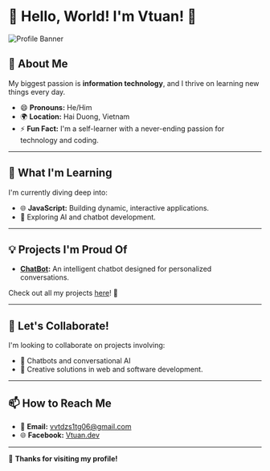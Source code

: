 # 👋 Hello, World! I'm Vtuan! 🌟

![Profile Banner](https://i.pinimg.com/736x/89/b9/da/89b9da9bd03f3de5079e2ce0475a9e83.jpg) 

## 🚀 About Me

My biggest passion is **information technology**, and I thrive on learning new things every day.

- 😄 **Pronouns:** He/Him  
- 🌍 **Location:** Hai Duong, Vietnam  
- ⚡ **Fun Fact:** I'm a self-learner with a never-ending passion for technology and coding.

---

## 🌱 What I'm Learning

I'm currently diving deep into:  
- 🌐 **JavaScript:** Building dynamic, interactive applications.  
- 🤖 Exploring AI and chatbot development.

---

## 💡 Projects I'm Proud Of

- **[ChatBot](https://github.com/vtishan/chatbot):** An intelligent chatbot designed for personalized conversations.

Check out all my projects [here](https://github.com/vtishan?tab=repositories)! 🚀

---

## 💬 Let's Collaborate!

I'm looking to collaborate on projects involving:  
- 🤝 Chatbots and conversational AI  
- 🌟 Creative solutions in web and software development.

---

## 📫 How to Reach Me  

- 📧 **Email:** [vvtdzs1tg06@gmail.com](mailto:vvtdzs1tg06@gmail.com)  
- 🌐 **Facebook:** [Vtuan.dev](https://www.facebook.com/Vtuan.dev)  

---

🎉 **Thanks for visiting my profile!**  
